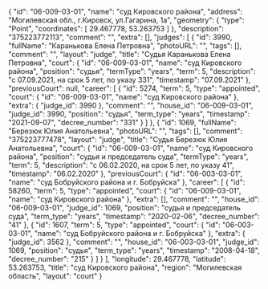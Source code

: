 {
    "id": "06-009-03-01",
    "name": "суд Кировского района",
    "address": "Могилевская обл., г.Кировск, ул.Гагарина, 1а",
    "geometry": {
        "type": "Point",
        "coordinates": [
            29.467778,
            53.263753
        ]
    },
    "description": "375223772113",
    "comment": "",
    "extra": [],
    "judges": [
        {
            "id": 3990,
            "fullName": "Каранькова Елена Петровна",
            "photoURL": "",
            "tags": [],
            "comment": "",
            "layout": "judge",
            "title": "Судья Каранькова Елена Петровна",
            "court": {
                "id": "06-009-03-01",
                "name": "суд Кировского района",
                "position": "судья",
                "termType": "years",
                "term": 5,
                "description": "c 07.09.2021, на срок 5 лет, по указу 331",
                "timestamp": "07.09.2021"
            },
            "previousCourt": null,
            "career": [
                {
                    "id": 5274,
                    "term": 5,
                    "type": "appointed",
                    "court": {
                        "id": "06-009-03-01",
                        "name": "суд Кировского района"
                    },
                    "extra": {
                        "judge_id": 3990
                    },
                    "comment": "",
                    "house_id": "06-009-03-01",
                    "judge_id": 3990,
                    "position": "судья",
                    "term_type": "years",
                    "timestamp": "2021-09-07",
                    "decree_number": "331"
                }
            ]
        },
        {
            "id": 1069,
            "fullName": "Березюк Юлия Анатольевна",
            "photoURL": "",
            "tags": [],
            "comment": "375223777478",
            "layout": "judge",
            "title": "Судья Березюк Юлия Анатольевна",
            "court": {
                "id": "06-009-03-01",
                "name": "суд Кировского района",
                "position": "судья и председатель суда",
                "termType": "years",
                "term": 5,
                "description": "c 06.02.2020, на срок 5 лет, по указу 41",
                "timestamp": "06.02.2020"
            },
            "previousCourt": {
                "id": "06-003-03-01",
                "name": "суд Бобруйского района и г. Бобруйска"
            },
            "career": [
                {
                    "id": 58260,
                    "term": 5,
                    "type": "appointed",
                    "court": {
                        "id": "06-009-03-01",
                        "name": "суд Кировского района"
                    },
                    "extra": [],
                    "comment": "",
                    "house_id": "06-009-03-01",
                    "judge_id": 1069,
                    "position": "судья и председатель суда",
                    "term_type": "years",
                    "timestamp": "2020-02-06",
                    "decree_number": "41"
                },
                {
                    "id": 1607,
                    "term": 5,
                    "type": "appointed",
                    "court": {
                        "id": "06-003-03-01",
                        "name": "суд Бобруйского района и г. Бобруйска"
                    },
                    "extra": {
                        "judge_id": 3562
                    },
                    "comment": "",
                    "house_id": "06-003-03-01",
                    "judge_id": 1069,
                    "position": "судья",
                    "term_type": "years",
                    "timestamp": "2008-04-18",
                    "decree_number": "215"
                }
            ]
        }
    ],
    "longitude": 29.467778,
    "latitude": 53.263753,
    "title": "суд Кировского района",
    "region": "Могилевская область",
    "layout": "court"
}